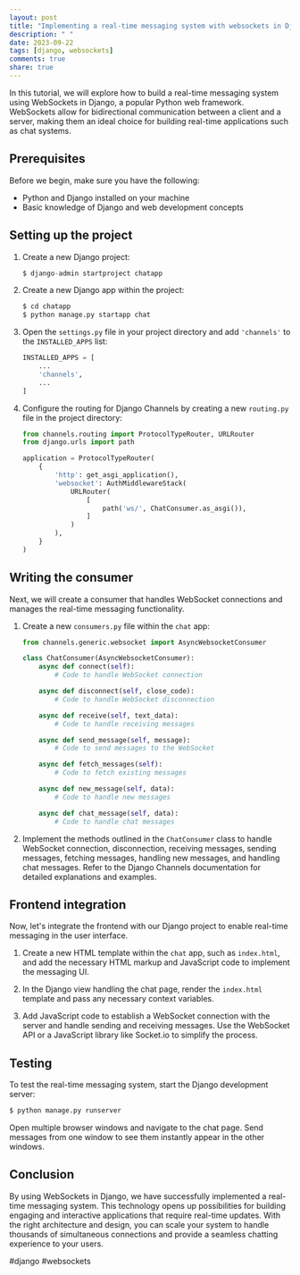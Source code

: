 ```yaml
---
layout: post
title: "Implementing a real-time messaging system with websockets in Django"
description: " "
date: 2023-09-22
tags: [django, websockets]
comments: true
share: true
---
```


In this tutorial, we will explore how to build a real-time messaging system using WebSockets in Django, a popular Python web framework. WebSockets allow for bidirectional communication between a client and a server, making them an ideal choice for building real-time applications such as chat systems.

## Prerequisites

Before we begin, make sure you have the following:

- Python and Django installed on your machine
- Basic knowledge of Django and web development concepts

## Setting up the project

1. Create a new Django project:
   ```python
   $ django-admin startproject chatapp
   ```

2. Create a new Django app within the project:
   ```python
   $ cd chatapp
   $ python manage.py startapp chat
   ```

3. Open the `settings.py` file in your project directory and add `'channels'` to the `INSTALLED_APPS` list:
   ```python
   INSTALLED_APPS = [
       ...
       'channels',
       ...
   ]
   ```

4. Configure the routing for Django Channels by creating a new `routing.py` file in the project directory:
   ```python
   from channels.routing import ProtocolTypeRouter, URLRouter
   from django.urls import path

   application = ProtocolTypeRouter(
       {
           'http': get_asgi_application(),
           'websocket': AuthMiddlewareStack(
               URLRouter(
                   [
                       path('ws/', ChatConsumer.as_asgi()),
                   ]
               )
           ),
       }
   )
   ```

## Writing the consumer

Next, we will create a consumer that handles WebSocket connections and manages the real-time messaging functionality.

1. Create a new `consumers.py` file within the `chat` app:
   ```python
   from channels.generic.websocket import AsyncWebsocketConsumer

   class ChatConsumer(AsyncWebsocketConsumer):
       async def connect(self):
           # Code to handle WebSocket connection

       async def disconnect(self, close_code):
           # Code to handle WebSocket disconnection

       async def receive(self, text_data):
           # Code to handle receiving messages

       async def send_message(self, message):
           # Code to send messages to the WebSocket

       async def fetch_messages(self):
           # Code to fetch existing messages

       async def new_message(self, data):
           # Code to handle new messages

       async def chat_message(self, data):
           # Code to handle chat messages
   ```

2. Implement the methods outlined in the `ChatConsumer` class to handle WebSocket connection, disconnection, receiving messages, sending messages, fetching messages, handling new messages, and handling chat messages. Refer to the Django Channels documentation for detailed explanations and examples.

## Frontend integration

Now, let's integrate the frontend with our Django project to enable real-time messaging in the user interface.

1. Create a new HTML template within the `chat` app, such as `index.html`, and add the necessary HTML markup and JavaScript code to implement the messaging UI.

2. In the Django view handling the chat page, render the `index.html` template and pass any necessary context variables.

3. Add JavaScript code to establish a WebSocket connection with the server and handle sending and receiving messages. Use the WebSocket API or a JavaScript library like Socket.io to simplify the process.

## Testing

To test the real-time messaging system, start the Django development server:

```python
$ python manage.py runserver
```

Open multiple browser windows and navigate to the chat page. Send messages from one window to see them instantly appear in the other windows.

## Conclusion

By using WebSockets in Django, we have successfully implemented a real-time messaging system. This technology opens up possibilities for building engaging and interactive applications that require real-time updates. With the right architecture and design, you can scale your system to handle thousands of simultaneous connections and provide a seamless chatting experience to your users.

#django #websockets